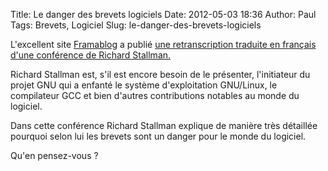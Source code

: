 Title: Le danger des brevets logiciels
Date: 2012-05-03 18:36
Author: Paul
Tags: Brevets, Logiciel
Slug: le-danger-des-brevets-logiciels

L'excellent site [Framablog](http://www.framablog.org) a publié [une
retranscription traduite en français d'une conférence de Richard
Stallman.](http://www.framablog.org/index.php/post/2012/05/02/danger-brevets-logiciels-stallman)[]()

Richard Stallman est, s'il est encore besoin de le présenter,
l'initiateur du projet GNU qui a enfanté le système d'exploitation
GNU/Linux, le compilateur GCC et bien d'autres contributions notables au
monde du logiciel.

Dans cette conférence Richard Stallman explique de manière très
détaillée pourquoi selon lui les brevets sont un danger pour le monde du
logiciel.

Qu'en pensez-vous ?

